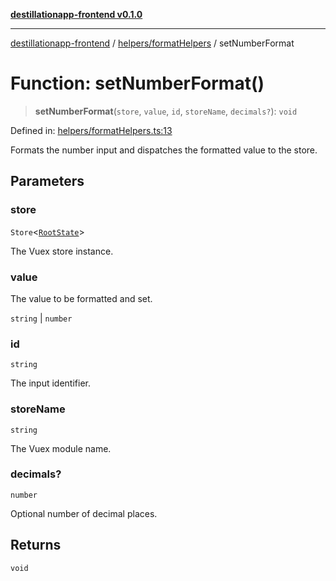 [**destillationapp-frontend v0.1.0**](../../../README.md)

***

[destillationapp-frontend](../../../modules.md) / [helpers/formatHelpers](../README.md) / setNumberFormat

# Function: setNumberFormat()

> **setNumberFormat**(`store`, `value`, `id`, `storeName`, `decimals?`): `void`

Defined in: [helpers/formatHelpers.ts:13](https://github.com/DestillApp/main/blob/76aba95a5d8c1d9174ebde73d7b50f0ea64b491a/frontend/src/helpers/formatHelpers.ts#L13)

Formats the number input and dispatches the formatted value to the store.

## Parameters

### store

`Store`\<[`RootState`](../../../types/store/interfaces/RootState.md)\>

The Vuex store instance.

### value

The value to be formatted and set.

`string` | `number`

### id

`string`

The input identifier.

### storeName

`string`

The Vuex module name.

### decimals?

`number`

Optional number of decimal places.

## Returns

`void`
